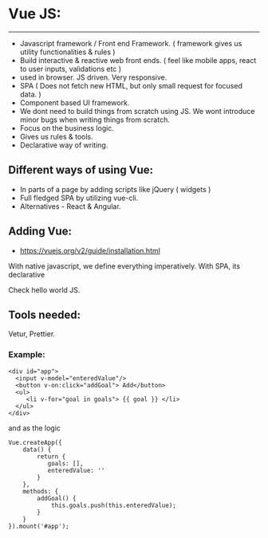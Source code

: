 # Vue JS:

---

- Javascript framework / Front end Framework. ( framework gives us utility functionalities & rules )
- Build interactive & reactive web front ends. ( feel like mobile apps, react to user inputs, validations etc )
- used in browser. JS driven. Very responsive.
- SPA ( Does not fetch new HTML, but only small request for focused data. )
- Component based UI framework.
- We dont need to build things from scratch using JS. We wont introduce minor bugs when writing things from scratch.
- Focus on the business logic.
- Gives us rules & tools.
- Declarative way of writing.

## Different ways of using Vue:

- In parts of a page by adding scripts like jQuery ( widgets )
- Full fledged SPA by utilizing vue-cli.
- Alternatives - React & Angular.

## Adding Vue:

- https://vuejs.org/v2/guide/installation.html

With native javascript, we define everything imperatively.
With SPA, its declarative

Check hello world JS.

## Tools needed:

Vetur, Prettier.

### Example:

```
<div id="app">
  <input v-model="enteredValue"/>
  <button v-on:click="addGoal"> Add</button>
  <ul>
     <li v-for="goal in goals"> {{ goal }} </li>
  </ul>
</div>
```

and as the logic

```
Vue.createApp({
    data() {
        return {
           goals: [],
           enteredValue: ''
        }
    },
    methods: {
        addGoal() {
            this.goals.push(this.enteredValue);
        }
    }
}).mount('#app');
```
